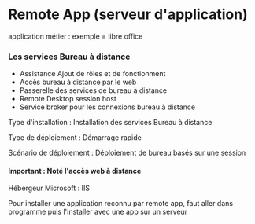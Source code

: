 

# Remote App (serveur d'application)


application métier : exemple = libre office

### Les services Bureau à distance


- Assistance Ajout de rôles et de fonctionment
- Accès bureau à distance par le web
- Passerelle des services de bureau à distance
- Remote Desktop session host
- Service broker pour les connexions  bureau à distance

Type d'installation : Installation des services Bureau à distance

Type de déploiement : Démarrage rapide


Scénario de déploiement : Déploiement de bureau basés sur une session

#### Important : Noté l'accès web à distance

Hébergeur Microsoft : IIS

Pour installer une application reconnu par remote app, faut aller dans programme puis l'installer avec une app sur un serveur




